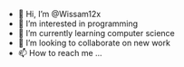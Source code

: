 - 👋 Hi, I’m @Wissam12x
- 👀 I’m interested in programming 
- 🌱 I’m currently learning computer science 
- 💞️ I’m looking to collaborate on new work
- 📫 How to reach me ...

<!---
Wissam12x/Wissam12x is a ✨ special ✨ repository because its `README.md` (this file) appears on your GitHub profile.
You can click the Preview link to take a look at your changes.
--->
